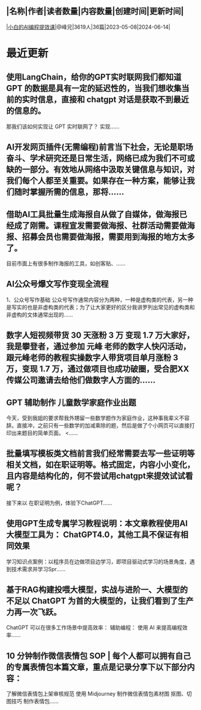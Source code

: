 |名称|作者|读者数量|内容数量|创建时间|更新时间|
---
|[小白的AI编程提效课](https://xiaobot.net/p/chatai666?refer=0b133df9-27dc-423b-8101-639049001c13)|@峰兄|3619人|36篇|2023-05-08|2024-06-14|

# 最近更新
## 使用LangChain，给你的GPT实时联网我们都知道 GPT 的数据是具有一定的延迟性的，当我们想收集当前的实时信息，直接和 chatgpt 对话是获取不到最近的信息的。
那我们该如何实现让 GPT 实时联网了？
实现......
## AI开发网页插件(无需编程)前言当下社会，无论是职场奋斗、学术研究还是日常生活，网络已成为我们不可或缺的一部分。有效地从网络中汲取关键信息与知识，对我们每个人都至关重要。如果存在一种方案，能够让我们随时掌握所需的信息，那将......
## 借助AI工具批量生成海报自从做了自媒体，做海报已经成了刚需。课程宣发需要做海报、社群活动需要做海报、招募会员也需要做海报，需要用到海报的地方太多了。

目前市面上有很多制作海报的工具，如创客贴、......
## AI公众号爆文写作变现全流程
1、公众号写作基础
公众号写作通常内容分为两种，一种是虚构类的代表，另一种是写实的也是非虚构类的代表；为了让大家更好的区分我讲罗列出常见的虚构类和非虚构的文体通常出现的......
## 数字人短视频带货 30 天涨粉 3 万 变现 1.7 万大家好，我是攀登者，通过参加 元峰 老师的数字人快闪活动，跟元峰老师的教程实操数字人带货项目单月涨粉 3 万，变现 1.7 万，通过做项目也成功破圈，受合肥XX传媒公司邀请去给他们做数字人方面的......
## GPT 辅助制作 儿童数学家庭作业出题
今天，受到我姐的要求帮我外甥留一些数学题作为家庭作业，这种事我辈义不容辞。直接冲，之前只有一些数学的加减乘除的题，然后是做了个小网页可以直接打印出来题目的简单页面。
<......
## 批量填写模板类文档前言我们经常需要去写一些证明等相关文档，如在职证明等。格式固定，内容小小变化，且内容是结构化的，何不尝试用chatgpt来提效试试看呢？
接下来以 在职证明为例，体验下ChatGPT......
## 使用GPT生成专属学习教程说明：本文章教程使用AI大模型工具为： ChatGPT4.0，其他工具不保证有相同效果
学习知识点案例：以程序员在边做项目边学习，即项目驱动式学习的场景角度，遇到技术需求并学习Spr......
## 基于RAG构建投喂大模型，实战与进阶一、大模型的不足以 ChatGPT 为首的大模型的，让我们看到了生产力再一次飞跃。
ChatGPT 可以在很多工作场景中提高效率：
辅助编程： 使用 AI 来提高编程效率......
## 10 分钟制作微信表情包 SOP | 每个人都可以拥有自己的专属表情包本篇文章，重点是记录分享下以下部分内容：
了解微信表情包上架审核规范
使用 Midjourney 制作微信表情包素材图
抠图、切图技巧
制作表情包......

